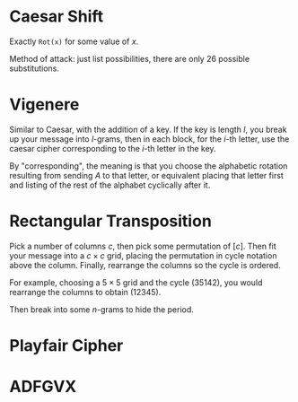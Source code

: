 # Caesar Shift

Exactly `Rot(x)` for some value of $x$.

Method of attack: just list possibilities, there are only 26 possible substitutions.

# Vigenere

Similar to Caesar, with the addition of a key. If the key is length $l$, you break up your message into $l$-grams, then in each block, for the $i$-th letter, use the caesar cipher corresponding to the $i$-th letter in the key.

By "corresponding", the meaning is that you choose the alphabetic rotation resulting from sending $A$ to that letter, or equivalent placing that letter first and listing of the rest of the alphabet cyclically after it.

# Rectangular Transposition

Pick a number of columns $c$, then pick some permutation of $[c]$. Then fit your message into a $c\times c$ grid, placing the permutation in cycle notation above the column. Finally, rearrange the columns so the cycle is ordered.

For example, choosing a $5\times 5$ grid and the cycle $(3 5 1 4 2)$, you would rearrange the columns to obtain $(12345)$.

Then break into some $n$-grams to hide the period.

# Playfair Cipher



# ADFGVX

